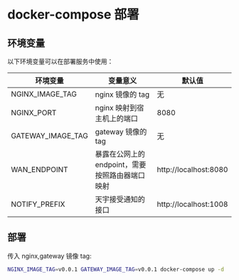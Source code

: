 # docker-compose 部署

## 环境变量

以下环境变量可以在部署服务中使用：

| 环境变量          | 变量意义                                        | 默认值                |
| ----------------- | ----------------------------------------------- | --------------------- |
| NGINX_IMAGE_TAG   | nginx 镜像的 tag                                | 无                    |
| NGINX_PORT        | nginx 映射到宿主机上的端口                      | 8080                  |
| GATEWAY_IMAGE_TAG | gateway 镜像的 tag                              | 无                    |
| WAN_ENDPOINT      | 暴露在公网上的 endpoint，需要按照路由器端口映射 | http://localhost:8080 |
| NOTIFY_PREFIX     | 天宇接受通知的接口                              | http://localhost:1008 |

## 部署

传入 nginx,gateway 镜像 tag:

```bash
NGINX_IMAGE_TAG=v0.0.1 GATEWAY_IMAGE_TAG=v0.0.1 docker-compose up -d
```
